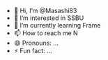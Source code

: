 - 👋 Hi, I’m @Masashi83
- 👀 I’m interested in SSBU
- 🌱 I’m currently learning Frame
- 📫 How to reach me N
- 😄 Pronouns: ...
- ⚡ Fun fact: ...

<!---
Masashi83/Masashi83 is a ✨ special ✨ repository because its `README.md` (this file) appears on your GitHub profile.
You can click the Preview link to take a look at your changes.
--->
